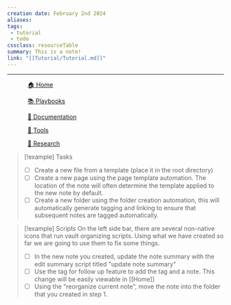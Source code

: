 ```yaml
---
creation date: February 2nd 2024
aliases: 
tags: 
 - tutorial
 - todo
cssclass: resourceTable
summary: This is a note!
link: "[[Tutorial/Tutorial.md]]"
---
```

***

<div><ul class="navheader"> <ul><a href="Home.md" class="internal-link">🏠 Home</a></ul><ul><a href="Playbooks/Playbooks.md" class="internal-link">📚 Playbooks</a></ul><ul><a href="Documentation/Documentation.md" class="internal-link">📝 Documentation</a></ul><ul><a href="Tools/Tools.md" class="internal-link">🔧 Tools</a></ul><ul><a href="Research/Research.md" class="internal-link">🔬 Research</a></ul></ul></div>

> [!example] Tasks
> - [ ] Create a new file from a template (place it in the root directory)
> - [ ] Create a new page using the page template automation. The location of the note will often determine the template applied to the new note by default. 
> - [ ] Create a new folder using the folder creation automation, this will automatically generate tagging and linking to ensure that subsequent notes are tagged automatically. 

> [!example] Scripts
> On the left side bar, there are several non-native icons that run vault organizing scripts. Using what we have created so far we are going to use them to fix some things. 
> - [ ] In the new note you created, update the note summary with the edit summary script titled "update note summary"
> - [ ] Use the tag for follow up feature to add the tag and a note. This change will be easily viewable in [[Home]] 
> - [ ] Using the "reorganize current note", move the note into the folder that you created in step 1. 


